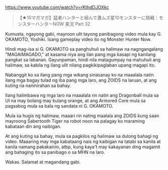 https://www.youtube.com/watch?v=rKthdDJOXkc 

> 【★10マガマガ】猛者ハンターと組んで激ムズ星10モンスターに挑戦｜モンスターハンターNOW 実況 Part 32 

Kumusta, ngayong gabi, mayroon ulit tayong panibagong video mula kay G. OKAMOTO, Yoshiki. Isang gameplay video ito ng Monster Hunter Now.

Hindi mag-isa si G. OKAMOTO sa panghuhuli sa halimaw na nagngangalang "MAGAIMAGADO," at kasama niya ang ilan pang mga kasapi ng kanilang pangkat sa labanan. Gayunpaman, hindi nila matagumpay na mahuhuli ang halimaw, sa kabila ng ilang ulit nilang pagkikipaglaban upang magapi ito.

Nabanggit ko sa ilang pang mga wikang sinasanay ko na maaalala natin ilang mga bagay tulad ng iba pang mga laro, ang ZOIDS na laruan, at ang kuting na naninirahan sa bahay.

Ilang halimbawa ng mga laro na maaalala rin natin ang Dragonball mula sa UI na may bolang may kulang orange, at ang Armored Core mula sa pagsabog mula sa bala ng sandata ni G. OKAMOTO.

Mula sa hugis ng halimaw, maaari rin nating maalala ang ZOIDS kung saan mayroong Sabertooth Tiger na robot noon na palagay ko maraming kabataan din ang naibigan.

At ang kuting sa bahay, mula sa pagkilos ng halimaw sa dulong bahagi ng video. Maaaring may mga kabataang nais ng kaibigan na tatabi sa kanila at kanila namang pakakainin, atbp, kung kaya't may kakayanan ding magamit ang bahaging ito sa panibago o sa MHN na laro.

Wakas. Salamat at magandang gabi.
